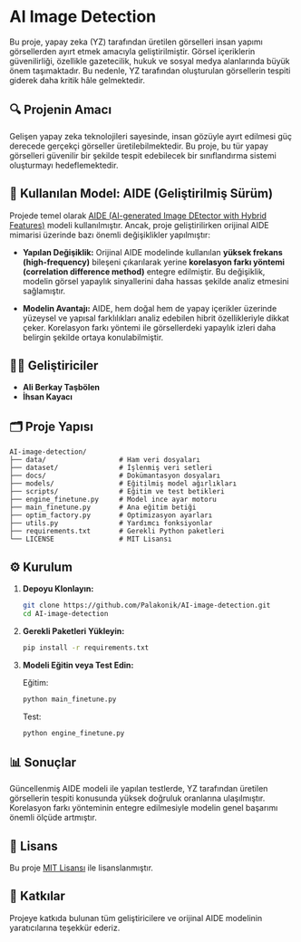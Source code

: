 # AI Image Detection

Bu proje, yapay zeka (YZ) tarafından üretilen görselleri insan yapımı görsellerden ayırt etmek amacıyla geliştirilmiştir. Görsel içeriklerin güvenilirliği, özellikle gazetecilik, hukuk ve sosyal medya alanlarında büyük önem taşımaktadır. Bu nedenle, YZ tarafından oluşturulan görsellerin tespiti giderek daha kritik hâle gelmektedir.

## 🔍 Projenin Amacı

Gelişen yapay zeka teknolojileri sayesinde, insan gözüyle ayırt edilmesi güç derecede gerçekçi görseller üretilebilmektedir. Bu proje, bu tür yapay görselleri güvenilir bir şekilde tespit edebilecek bir sınıflandırma sistemi oluşturmayı hedeflemektedir.

## 🧠 Kullanılan Model: AIDE (Geliştirilmiş Sürüm)

Projede temel olarak [AIDE (AI-generated Image DEtector with Hybrid Features)](https://github.com/shilinyan99/AIDE) modeli kullanılmıştır. Ancak, proje geliştirilirken orijinal AIDE mimarisi üzerinde bazı önemli değişiklikler yapılmıştır:

- **Yapılan Değişiklik:** Orijinal AIDE modelinde kullanılan **yüksek frekans (high-frequency)** bileşeni çıkarılarak yerine **korelasyon farkı yöntemi (correlation difference method)** entegre edilmiştir. Bu değişiklik, modelin görsel yapaylık sinyallerini daha hassas şekilde analiz etmesini sağlamıştır.

- **Modelin Avantajı:** AIDE, hem doğal hem de yapay içerikler üzerinde yüzeysel ve yapısal farklılıkları analiz edebilen hibrit özellikleriyle dikkat çeker. Korelasyon farkı yöntemi ile görsellerdeki yapaylık izleri daha belirgin şekilde ortaya konulabilmiştir.

## 👨‍💻 Geliştiriciler

- **Ali Berkay Taşbölen**
- **İhsan Kayacı**


## 🗂️ Proje Yapısı

```
AI-image-detection/
├── data/                  # Ham veri dosyaları
├── dataset/               # İşlenmiş veri setleri
├── docs/                  # Dokümantasyon dosyaları
├── models/                # Eğitilmiş model ağırlıkları
├── scripts/               # Eğitim ve test betikleri
├── engine_finetune.py     # Model ince ayar motoru
├── main_finetune.py       # Ana eğitim betiği
├── optim_factory.py       # Optimizasyon ayarları
├── utils.py               # Yardımcı fonksiyonlar
├── requirements.txt       # Gerekli Python paketleri
└── LICENSE                # MIT Lisansı
```

## ⚙️ Kurulum

1. **Depoyu Klonlayın:**

   ```bash
   git clone https://github.com/Palakonik/AI-image-detection.git
   cd AI-image-detection
   ```

2. **Gerekli Paketleri Yükleyin:**

   ```bash
   pip install -r requirements.txt
   ```

3. **Modeli Eğitin veya Test Edin:**

   Eğitim:

   ```bash
   python main_finetune.py
   ```

   Test:

   ```bash
   python engine_finetune.py
   ```

## 📊 Sonuçlar

Güncellenmiş AIDE modeli ile yapılan testlerde, YZ tarafından üretilen görsellerin tespiti konusunda yüksek doğruluk oranlarına ulaşılmıştır. Korelasyon farkı yönteminin entegre edilmesiyle modelin genel başarımı önemli ölçüde artmıştır.

## 📄 Lisans

Bu proje [MIT Lisansı](./LICENSE) ile lisanslanmıştır.

## 🙏 Katkılar

Projeye katkıda bulunan tüm geliştiricilere ve orijinal AIDE modelinin yaratıcılarına teşekkür ederiz.
